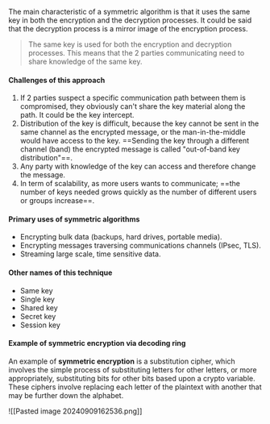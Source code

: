 The main characteristic of a symmetric algorithm is that it uses the same key in both the encryption and the decryption processes. It could be said that the decryption process is a mirror image of the encryption process.
>The same key is used for both the encryption and decryption processes. This means that the 2 parties communicating need to share knowledge of the same key.
#### Challenges of this approach

1. If 2 parties suspect a specific communication path between them is compromised, they obviously can't share the key material along the path. It could be the key intercept.
2. Distribution of the key is difficult, because the key cannot be sent in the same channel as the encrypted message, or the man-in-the-middle would have access to the key. ==Sending the key through a different channel (band) the encrypted message is called "out-of-band key distribution"==.
3. Any party with knowledge of the key can access and therefore change the message.
4. In term of scalability, as more users wants to communicate; ==the number of keys needed grows quickly as the number of different users or groups increase==.
#### Primary uses of symmetric algorithms

- Encrypting bulk data (backups, hard drives, portable media).
- Encrypting messages traversing communications channels (IPsec, TLS).
- Streaming large scale, time sensitive data.
#### Other names of this technique

- Same key
- Single key
- Shared key
- Secret key
- Session key
#### Example of symmetric encryption via decoding ring

An example of **symmetric encryption** is a substitution cipher, which involves the simple process of substituting letters for other letters, or more appropriately, substituting bits for other bits based upon a crypto variable. These ciphers involve replacing each letter of the plaintext with another that may be further down the alphabet.

![[Pasted image 20240909162536.png]]

